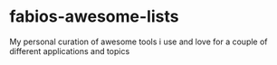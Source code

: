 # fabios-awesome-lists
My personal curation of awesome tools i use and love for a couple of different applications and topics
